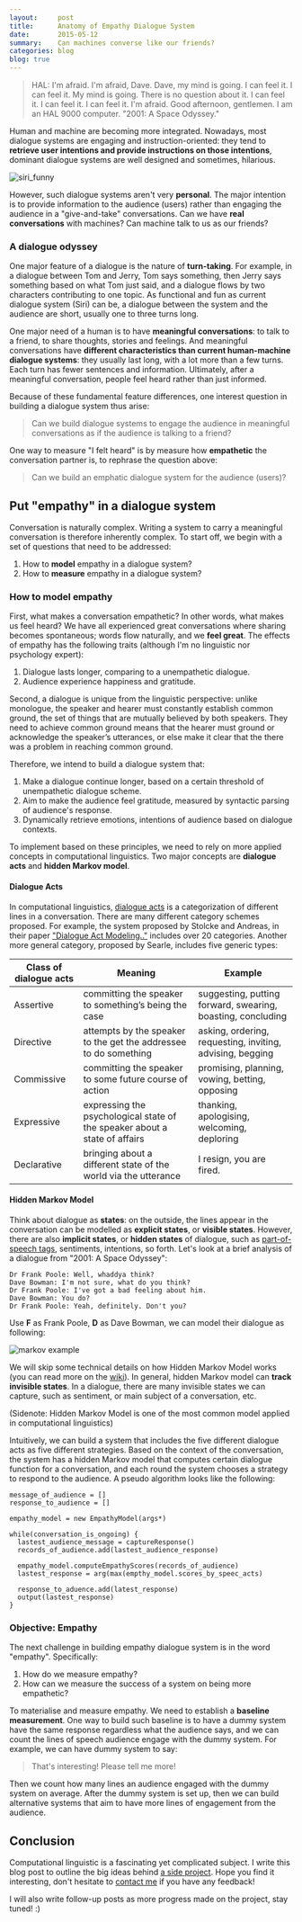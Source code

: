 ```yaml
---
layout:     post
title:      Anatomy of Empathy Dialogue System
date:       2015-05-12
summary:    Can machines converse like our friends?
categories: blog
blog: true
---
```


> HAL: I'm afraid. I'm afraid, Dave. Dave, my mind is going. I can feel it. I can feel it. My mind is going. There is no question about it. I can feel it. I can feel it. I can feel it. I'm afraid. Good afternoon, gentlemen. I am an HAL 9000 computer.         "2001: A Space Odyssey."

Human and machine are becoming more integrated. Nowadays, most dialogue systems are engaging and instruction-oriented: they tend to **retrieve user intentions and provide instructions on those intentions**, dominant dialogue systems are well designed and sometimes, hilarious.

![siri_funny](/images/siri_funny.png)

However, such dialogue systems aren't very **personal**. The major intention is to provide information to the audience (users) rather than engaging the audience in a "give-and-take" conversations. Can we have **real conversations** with machines? Can machine talk to us as our friends?

### A dialogue odyssey
One major feature of a dialogue is the nature of **turn-taking**. For example, in a dialogue between Tom and Jerry, Tom says something, then Jerry says something based on what Tom just said, and a dialogue flows by two characters contributing to one topic. As functional and fun as current dialogue system (Siri) can be, a dialogue between the system and the audience are short, usually one to three turns long.

One major need of a human is to have **meaningful conversations**: to talk to a friend, to share thoughts, stories and feelings. And meaningful conversations have **different characteristics than current human-machine dialogue systems**: they usually last long, with a lot more than a few turns. Each turn has fewer sentences and information. Ultimately, after a meaningful conversation, people feel heard rather than just informed.

Because of these fundamental feature differences, one interest question in building a dialogue system thus arise:

> Can we build dialogue systems to engage the audience in meaningful conversations as if the audience is talking to a friend?

One way to measure "I felt heard" is by measure how **empathetic** the conversation partner is, to rephrase the question above:

> Can we build an emphatic dialogue system for the audience (users)?

## Put "empathy" in a dialogue system
Conversation is naturally complex. Writing a system to carry a meaningful conversation is therefore inherently complex. To start off, we begin with a set of questions that need to be addressed:

1. How to **model** empathy in a dialogue system?
2. How to **measure** empathy in a dialogue system?

### How to model empathy
First, what makes a conversation empathetic? In other words, what makes us feel heard? We have all experienced great conversations where sharing becomes spontaneous; words flow naturally, and we **feel great**. The effects of empathy has the following traits (although I'm no linguistic nor psychology expert):

1. Dialogue lasts longer, comparing to a unempathetic dialogue.
2. Audience experience happiness and gratitude.

Second, a dialogue is unique from the linguistic perspective: unlike monologue, the speaker and hearer must constantly establish common ground, the set of things that are mutually believed by both speakers. They need to achieve common ground means that the hearer must ground or acknowledge the speaker’s utterances, or else make it clear that the there was a problem in reaching common ground.

Therefore, we intend to build a dialogue system that:

1. Make a dialogue continue longer, based on a certain threshold of unempathetic dialogue scheme.
2. Aim to make the audience feel gratitude, measured by syntactic parsing of audience's response.
3. Dynamically retrieve emotions, intentions of audience based on dialogue contexts.

To implement based on these principles, we need to rely on more applied concepts in computational linguistics. Two major concepts are **dialogue acts** and **hidden Markov model**.

#### Dialogue Acts
In computational linguistics, [dialogue acts](http://en.wikipedia.org/wiki/Dialog_act) is a categorization of different lines in a conversation. There are many different category schemes proposed. For example, the system proposed by Stolcke and Andreas, in their paper ["Dialogue Act Modeling.."](http://web.stanford.edu/~jurafsky/ws97/CL-dialog.pdf) includes over 20 categories. Another more general category, proposed by Searle, includes five generic types:

| Class of dialogue acts | Meaning                                                                    | Example                                                     |
|----------------------|----------------------------------------------------------------------------|-------------------------------------------------------------|
| Assertive            | committing the speaker to something’s being the case                       | suggesting, putting forward, swearing, boasting, concluding |
| Directive            | attempts by the speaker to the get the addressee to do something           | asking, ordering, requesting, inviting, advising, begging   |
| Commissive           | committing the speaker to some future course of action                     | promising, planning, vowing, betting, opposing              |
| Expressive           | expressing the psychological state of the speaker about a state of affairs | thanking, apologising, welcoming, deploring                 |
| Declarative          | bringing about a different state of the world via the utterance            | I resign, you are fired.                                    |

#### Hidden Markov Model
Think about dialogue as **states**: on the outside, the lines appear in the conversation can be modelled as **explicit states**, or **visible states**. However, there are also **implicit states**, or **hidden states** of dialogue, such as [part-of-speech tags](http://en.wikipedia.org/wiki/Part-of-speech_tagging), sentiments, intentions, so forth. Let's look at a brief analysis of a dialogue from "2001: A Space Odyssey":

    Dr Frank Poole: Well, whaddya think?
    Dave Bowman: I'm not sure, what do you think?
    Dr Frank Poole: I've got a bad feeling about him.
    Dave Bowman: You do?
    Dr Frank Poole: Yeah, definitely. Don't you?

Use **F** as Frank Poole, **D** as Dave Bowman, we can model their dialogue as following:

![markov example](/images/markov_example.png)

We will skip some technical details on how Hidden Markov Model works (you can read more on the [wiki](http://en.wikipedia.org/wiki/Hidden_Markov_model)). In general, hidden Markov model can **track invisible states**. In a dialogue, there are many invisible states we can capture, such as sentiment, or main subject of a conversation, etc.

(Sidenote: Hidden Markov Model is one of the most common model applied in computational linguistics)

Intuitively, we can build a system that includes the five different dialogue acts as five different strategies. Based on the context of the conversation, the system has a hidden Markov model that computes certain dialogue function for a conversation, and each round the system chooses a strategy to respond to the audience. A pseudo algorithm looks like the following:

    message_of_audience = []
    response_to_audience = []

    empathy_model = new EmpathyModel(args*)

    while(conversation_is_ongoing) {
      lastest_audience_message = captureResponse()
      records_of_audience.add(lastest_audience_response)

      empathy_model.computeEmpathyScores(records_of_audience)
      lastest_response = arg(max(empthy_model.scores_by_speec_acts)

      response_to_aduence.add(latest_response)
      output(lastest_response)
    }

### Objective: Empathy
The next challenge in building empathy dialogue system is in the word "empathy". Specifically:

1. How do we measure empathy?
2. How can we measure the success of a system on being more empathetic?

To materialise and measure empathy. We need to establish a **baseline measurement**. One way to build such baseline is to have a dummy system have the same response regardless what the audience says, and we can count the lines of speech audience engage with the dummy system. For example, we can have dummy system to say:

> That's interesting! Please tell me more!

Then we count how many lines an audience engaged with the dummy system on average. After the dummy system is set up, then we can build alternative systems that aim to have more lines of engagement from the audience.

## Conclusion

Computational linguistic is a fascinating yet complicated subject. I write this blog post to outline the big ideas behind [a side project](https://github.com/marshallshen/notebook). Hope you find it interesting, don't hesitate to [contact me](http://mshen.me/contact/) if you have any feedback!

I will also write follow-up posts as more progress made on the project, stay tuned! :)
